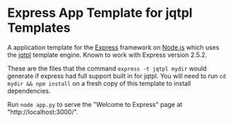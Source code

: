 Express App Template for jqtpl Templates
========================================

A  application template for the [Express] framework on 
[Node.js] which uses the [jqtpl] template engine. Known 
to work with Express version 2.5.2.

These are the files that the command `express -t jqtpl mydir`
would generate if express had full support built in for 
jqtpl. You will need to run `cd mydir && npm install` on a
fresh copy of this template to install dependencies.

Run `node app.py` to serve the "Welcome to Express" page at
"http://localhost:3000/".

[Express]: http://expressjs.com/
[Node.js]: http://nodejs.org
[jqtpl]: https://github.com/kof/node-jqtpl